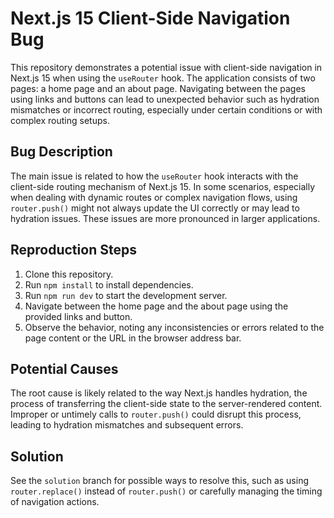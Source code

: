 # Next.js 15 Client-Side Navigation Bug

This repository demonstrates a potential issue with client-side navigation in Next.js 15 when using the `useRouter` hook.  The application consists of two pages: a home page and an about page.  Navigating between the pages using links and buttons can lead to unexpected behavior such as hydration mismatches or incorrect routing, especially under certain conditions or with complex routing setups.

## Bug Description

The main issue is related to how the `useRouter` hook interacts with the client-side routing mechanism of Next.js 15.  In some scenarios, especially when dealing with dynamic routes or complex navigation flows, using `router.push()` might not always update the UI correctly or may lead to hydration issues.  These issues are more pronounced in larger applications.

## Reproduction Steps

1. Clone this repository.
2. Run `npm install` to install dependencies.
3. Run `npm run dev` to start the development server.
4. Navigate between the home page and the about page using the provided links and button.
5. Observe the behavior, noting any inconsistencies or errors related to the page content or the URL in the browser address bar.

## Potential Causes

The root cause is likely related to the way Next.js handles hydration, the process of transferring the client-side state to the server-rendered content.  Improper or untimely calls to `router.push()` could disrupt this process, leading to hydration mismatches and subsequent errors.

## Solution

See the `solution` branch for possible ways to resolve this, such as using `router.replace()` instead of `router.push()` or carefully managing the timing of navigation actions.